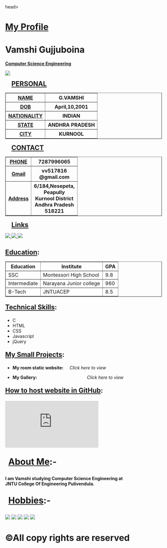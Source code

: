 <!doctype html>
<html>
 head> 
  <link rel="stylesheet" type="text/css" href="style.css">
 
</head> 
 <body> 
  <div id="head"> 
   <h1 style="text-decoration: underline;">My Profile</h1> 
   <h1>Vamshi Gujjuboina</h1> 
   <div id="c"> 
    <p><b><u>Computer Science Engineering</u></b></p> 
   </div> 
  </div> 
  <div id="img"> 
   <img id="mypic" src="temp.jpg"> 
   <p><b style="margin-left:20px;font-size:150%;"><u>PERSONAL</u></b></p> 
   <table border="1" cellpadding="10px"> 
    <tbody> 
     <tr> 
      <th><u>NAME</u></th> 
      <th>G.VAMSHI</th> 
     </tr> 
     <tr> 
      <th><u>DOB</u></th> 
      <th>April,10,2001</th> 
     </tr> 
     <tr> 
      <th><u>NATIONALITY</u></th> 
      <th>INDIAN</th> 
     </tr> 
     <tr> 
      <th><u>STATE</u></th> 
      <th>ANDHRA PRADESH</th> 
     </tr> 
     <tr> 
      <th><u>CITY</u></th> 
      <th>KURNOOL</th> 
     </tr> 
    </tbody> 
   </table> 
   <p><b style="margin-left:20px;font-size:150%;"><u>CONTACT</u></b></p> 
   <table border="1" cellpadding="10px"> 
    <tbody> 
     <tr> 
      <th><u>PHONE</u></th> 
      <th>7287996065</th> 
     </tr> 
     <tr> 
      <th><u>Gmail</u></th> 
      <th>vv517816<br>@gmail.com</th> 
     </tr> 
     <tr> 
      <th><u>Address</u></th> 
      <th>6/184,Nesepeta,<br>Peapully<br>Kurnool District<br>Andhra Pradesh<br>518221</th> 
     </tr> 
    </tbody> 
   </table> 
   <p><b style="margin-left:20px;font-size:150%;"><u>Links</u></b></p> 
   <a href="https://www.facebook.com/vamshi.gujjuboina"><img id="ficon" src="vamshi/facebook.png"> </a> 
   <a href="https://github.com/vickyg7113"><img id="gicon" src="vamshi/github.png"> </a> 
   <a href="https://gmail.com"><img id="gmicon" src="vamshi/gmail.png"> </a> 
  </div> 
  <div id="tablea"> 
   <h2><u>Education</u>:</h2> 
   <table class="etable" border="1" cellpadding="20px"> 
    <tbody> 
     <tr> 
      <th>Education</th> 
      <th>Institute</th> 
      <th>GPA</th> 
     </tr> 
     <tr> 
      <td>SSC</td> 
      <td>Montessori High School</td> 
      <td>9.8</td> 
     </tr> 
     <tr> 
      <td>Intermediate</td> 
      <td>Narayana Junior college</td> 
      <td>960</td> 
     </tr> 
     <tr> 
      <td>B-Tech</td> 
      <td>JNTUACEP</td> 
      <td>8.5</td> 
     </tr> 
    </tbody> 
   </table> 
   <p style="font-size:150%"><b><u>Technical Skills</u>:</b></p> 
   <ul> 
    <li>C</li> 
    <li>HTML</li> 
    <li>CSS</li> 
    <li>Javascript</li> 
    <li>jQuery</li> 
   </ul> 
   <p style="font-size:150%"><b><u>My Small Projects</u>:</b></p> 
   <ul> 
    <li> <p id="text"><b>My room static website:</b> &nbsp&nbsp&nbsp
    <i>Click here to view</i> </p> </li> 
    <li> <p id="text"><b>My Gallery:</b> &nbsp&nbsp&nbsp<i style="padding-left:145px">Click here to view</i> </p> </li> 
   </ul> 
   <p style="font-size:150%"><b><u>How to host website in GitHub</u>:</b></p> 
   <iframe width="300px" height="150px" src="https://www.youtube.com/embed/BA_c3bGQXlQ" frameborder="0" allow="accelerometer; autoplay; encrypted-media; gyroscope;" allowfullscreen></iframe> 
  </div> 
  <p style="font-size:200%;margin-left:10px;"><b><u>About Me</u>:-</b></p> 
  <p id="about"><b>I am Vamshi studying Computer Science Engineering at <br> JNTU College Of Engineering Pulivendula.<br></b></p> 
  <div> 
   <p style="font-size:200%;margin-left:10px;"><b><u>Hobbies</u>:-</b></p> 
   <img id="hobby" src="football.png"> 
   <img id="hobby" src="music.jpeg"> 
   <img id="hobby" src="movies.jpeg"> 
   <img id="hobby" src="drawing.jpeg"> 
   <img id="hobby" src="book.jpeg"> 
  </div> 
  <div id="footer"> 
   <h1>©All copy rights are reserved</h1> 
  </div> 
 </body>
</html>
